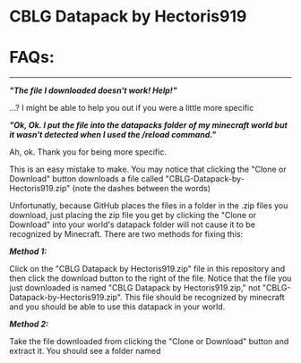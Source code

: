 # CBLG Datapack by Hectoris919


# FAQs:
---

***"The file I downloaded doesn't work! Help!"***

...? I might be able to help you out if you were a little more specific

 ***"Ok, Ok. I put the file into the datapacks folder of my minecraft world but it wasn't detected when I used the /reload command."***

Ah, ok. Thank you for being more specific.

This is an easy mistake to make. You may notice that clicking the "Clone or Download" button downloads a file called "CBLG-Datapack-by-Hectoris919.zip" (note the dashes between the words)

Unfortunatly, because GitHub places the files in a folder in the .zip files you download, just placing the zip file you get by clicking the "Clone or Download" into your world's datapack folder will not cause it to be recognized by Minecraft. There are two methods for fixing this:

***Method 1:***

Click on the "CBLG Datapack by Hectoris919.zip" file in this repository and then click the download button to the right of the file. Notice that the file you just downloaded is named "CBLG Datapack by Hectoris919.zip," not "CBLG-Datapack-by-Hectoris919.zip". This file should be recognized by minecraft and you should be able to use this datapack in your world.

***Method 2:***

Take the file downloaded from clicking the "Clone or Download" button and extract it. You should see a folder named
